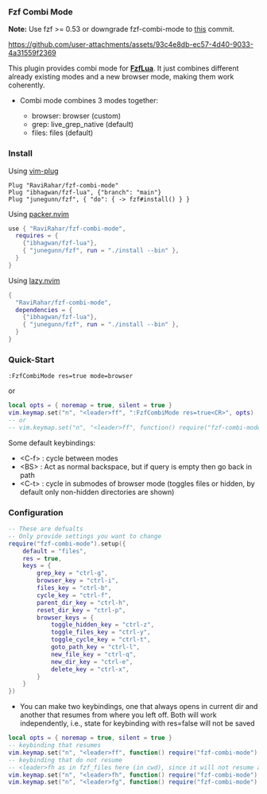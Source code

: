 ### Fzf Combi Mode

**Note:** Use fzf >= 0.53 or downgrade fzf-combi-mode to [this](https://github.com/RaviRahar/fzf-combi-mode/commit/26908068545eec03db8e80e2b2269e42bbe23e86) commit.

https://github.com/user-attachments/assets/93c4e8db-ec57-4d40-9033-4a31559f2369

This plugin provides combi mode for [**FzfLua**](https://github.com/ibhagwan/fzf-lua). It just combines different
already existing modes and a new browser mode, making them work coherently.

- Combi mode combines 3 modes together:

  - browser: browser (custom)
  - grep: live_grep_native (default)
  - files: files (default)

### Install

Using [vim-plug](https://github.com/junegunn/vim-plug)

```vim
Plug "RaviRahar/fzf-combi-mode"
Plug "ibhagwan/fzf-lua", {"branch": "main"}
Plug "junegunn/fzf", { "do": { -> fzf#install() } }
```

Using [packer.nvim](https://github.com/wbthomason/packer.nvim)

```lua
use { "RaviRahar/fzf-combi-mode",
  requires = {
    {"ibhagwan/fzf-lua"},
    { "junegunn/fzf", run = "./install --bin" },
  }
}

```

Using [lazy.nvim](https://github.com/folke/lazy.nvim)

```lua
{
  "RaviRahar/fzf-combi-mode",
  dependencies = {
    {"ibhagwan/fzf-lua"},
    { "junegunn/fzf", run = "./install --bin" },
  }
}
```

### Quick-Start

```vim
:FzfCombiMode res=true mode=browser
```

or

```lua
local opts = { noremap = true, silent = true }
vim.keymap.set("n", "<leader>ff", ":FzfCombiMode res=true<CR>", opts)
-- or
-- vim.keymap.set("n", "<leader>ff", function() require("fzf-combi-mode").mode_combi() end, opts)
```

Some default keybindings:

- \<C-f\> : cycle between modes
- \<BS\> : Act as normal backspace, but if query is empty then go back in path
- \<C-t\> : cycle in submodes of browser mode (toggles files or hidden, by
  default only non-hidden directories are shown)

### Configuration

```lua
-- These are defualts
-- Only provide settings you want to change
require("fzf-combi-mode").setup({
    default = "files",
    res = true,
    keys = {
        grep_key = "ctrl-g",
        browser_key = "ctrl-i",
        files_key = "ctrl-b",
        cycle_key = "ctrl-f",
        parent_dir_key = "ctrl-h",
        reset_dir_key = "ctrl-p",
        browser_keys = {
            toggle_hidden_key = "ctrl-z",
            toggle_files_key = "ctrl-y",
            toggle_cycle_key = "ctrl-t",
            goto_path_key = "ctrl-l",
            new_file_key = "ctrl-q",
            new_dir_key = "ctrl-e",
            delete_key = "ctrl-x",
        }
    }
})
```

- You can make two keybindings, one that always opens in current dir and another
  that resumes from where you left off. Both will work independently, i.e., state
  for keybinding with res=false will not be saved

```lua
local opts = { noremap = true, silent = true }
-- keybinding that resumes
vim.keymap.set("n", "<leader>ff", function() require("fzf-combi-mode").mode_combi({ mode = "files" }) end, opts)
-- keybinding that do not resume
-- <leader>fh as in fzf_files here (in cwd), since it will not resume and will always open in cwd
vim.keymap.set("n", "<leader>fh", function() require("fzf-combi-mode").mode_combi({ res = false, mode = "files" }) end, opts)
vim.keymap.set("n", "<leader>fg", function() require("fzf-combi-mode").mode_combi({ res = false, mode = "grep" }) end, opts)
```
